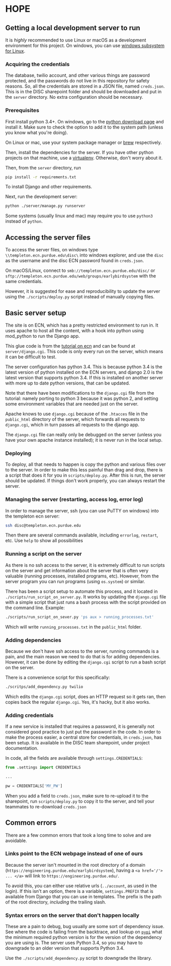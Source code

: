 # HOPE

## Getting a local development server to run

It is *highly* recommended to use Linux or macOS as a development environment for this project.
On windows, you can use [windows subsystem for Linux](https://docs.microsoft.com/en-us/windows/wsl/install-win10).

### Acquiring the credentials

The database, twilio account, and other various things are password protected, and the passwords do not
live in this repository for safety reasons. So, all the credentials are stored in a JSON file, named
`creds.json`. This is in the DISC sharepoint folder and should be downloaded and put in the `server`
directory. No extra configuration should be necessary.

### Prerequisites


First install python 3.4+. On windows, go to the [python download page](https://www.python.org/downloads/)
and install it. Make sure to check the option to add it to the system path (unless you know what you're doing).

On Linux or mac, use your system package manager or [brew](brew.sh) respectively.

Then, install the dependencies for the server. If you have other python projects on that machine, use
a [virtualenv](https://docs.python.org/3/library/venv.html). Otherwise, don't worry about it.

Then, from the `server` directory, run

```bash
pip install -r requirements.txt
```

To install Django and other requirements.

Next, run the development server:

```bash
python ./server/manage.py runserver
```

Some systems (usually linux and mac) may require you to use `python3` instead of `python`.

## Accessing the server files

To access the server files, on windows type `\\templeton.ecn.purdue.edu\disc\` into windows
explorer, and use the `disc` as the username and the disc ECN password found in `creds.json`.

On macOS/Linux, connect to `smb://templeton.ecn.purdue.edu/disc/` or 
`sftp://templeton.ecn.purdue.edu/web/groups/earlybirdsystem` with the same credentials.

However, it is suggested for ease and reproducibility to update the server using the `./scripts/deploy.py`
script instead of manually copying files.

## Basic server setup
The site is on ECN, which has a pretty restricted environment to run in.
It uses apache to host all the content, with a hook into python using mod_python to run the Django app.

This glue code is from the [tutorial on ecn](https://engineering.purdue.edu/ECN/Support/KB/Docs/ConfiguringDjango)
and can be found at `server/django.cgi`. This code is only every run on the server, which means it can be difficult to test.

The server configuration has python 3.4.
This is because python 3.4 is the latest version of python installed on the ECN servers,
and django 2.0 is the latest version that supports python 3.4. If this is installed on another server
with more up to date python versions, that can be updated.

Note that there have been modifications to the `django.cgi` file from the tutorial: namely porting to python 3 because it was python 2, and setting some environment variables that are needed just on the server.

Apache knows to use `django.cgi` because of the `.htacces` file in the `public_html` directory of the server, which forwards all requests to `django.cgi`,
which in turn passes all requests to the django app.

The `django.cgi` file can really only be debugged on the server (unless you have your own apache instance installed); it is never run in the local setup.

### Deploying

To deploy, all that needs to happen is copy the python and various files over to the server.
In order to make this less painful than drag and drop, there is a script that does it 
for you in `scripts/deploy.py`. After this is run, the server should be updated. If things
don't work properly, you can always restart the server.

### Managing the server (restarting, access log, error log)

In order to manage the server, ssh (you can use PuTTY on windows) into the templeton
ecn server:

```bash
ssh disc@templeton.ecn.purdue.edu
```

Then there are several commands available, including `errorlog`, `restart`, etc.
Use `help` to show all possibilities

### Running a script on the server

As there is no ssh access to the server, it is extremely difficult to run scripts on the server
and get information about the server that is often very valuable (running processes, installed programs,
etc). However, from the server program you can run programs (using `os.system`) or similar.

There has been a script setup to automate this process, and it located in `./scripts/run_script_on_server.py`. It works by updating the `django.cgi` file with a simple script that just runs
a bash process with the script provided on the command line. Example:

```bash
./scripts/run_script_on_sever.py 'ps aux > running_processes.txt'
```

Which will write `running_processes.txt` in the `public_html` folder.

### Adding dependencies

Because we don't have ssh access to the server, running commands is a pain, and the main reason we need to do that is
for adding dependencies. However, it can be done by editing the `django.cgi` script to run a bash script on the server.

There is a convenience script for this specifically:

```bash
./scritps/add_dependency.py twilio
```

Which edits the `django.cgi` script, does an HTTP request so it gets ran, then copies back the regular `django.cgi`.
Yes, it's hacky, but it also works.

### Adding credentials

If a new service is installed that requires a password, it is generally not considered good practice to
just put the password in the code. In order to make the process easier, a central store for credentials,
in `creds.json`, has been setup. It is available in the DISC team sharepoint, under project documentation.

In code, all the fields are available through `settings.CREDENTIALS`:

```python
from .settings import CREDENTIALS

...

pw = CREDENTIALS['MY_PW']
```

When you add a field to `creds.json`, make sure to re-upload it to the sharepoint, run 
`scripts/deploy.py` to copy it to the server, and tell your teammates to re-download `creds.json`

## Common errors

There are a few common errors that took a long time to solve and are avoidable.

### Links point to the ECN webpage instead of one of ours
Because the server isn't mounted in the root directory of a domain (`https://engineering.purdue.edu/earlybirdsystem`), having a `<a href='/'> ... </a>` will link to `https://engineering.purdue.edu/`.

To avoid this, you can either use relative urls (`../account`, as used in the login). If this isn't
an option, there is a variable, `settings.PREFIX` that is available from Django that you can use
in templates. The prefix is the path of the root directory, *including* the trailing slash.


### Syntax errors on the server that don't happen locally

These are a pain to debug, bug usually are some sort of dependency issue. See where the code is failing
from the backtrace, and lookup on [`pypi`](https://pypi.org/) what the minimum required python version
is for the version of the dependency you are using is. The server uses Python 3.4, so you may have to 
downgrade to an older version that supports Python 3.4.

Use the `./scripts/add_dependency.py` script to downgrade the library.
